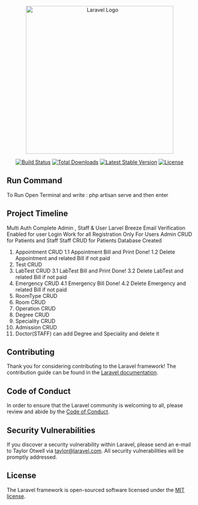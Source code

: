 <p align="center"><a href="https://laravel.com" target="_blank"><img src="https://raw.githubusercontent.com/laravel/art/master/logo-lockup/5%20SVG/2%20CMYK/1%20Full%20Color/laravel-logolockup-cmyk-red.svg" width="400" alt="Laravel Logo"></a></p>

<p align="center">
<a href="https://github.com/laravel/framework/actions"><img src="https://github.com/laravel/framework/workflows/tests/badge.svg" alt="Build Status"></a>
<a href="https://packagist.org/packages/laravel/framework"><img src="https://img.shields.io/packagist/dt/laravel/framework" alt="Total Downloads"></a>
<a href="https://packagist.org/packages/laravel/framework"><img src="https://img.shields.io/packagist/v/laravel/framework" alt="Latest Stable Version"></a>
<a href="https://packagist.org/packages/laravel/framework"><img src="https://img.shields.io/packagist/l/laravel/framework" alt="License"></a>
</p>

## Run Command

To Run Open Terminal and write : php artisan serve and then enter

## Project Timeline

Multi Auth Complete
Admin , Staff & User
Larvel Breeze
Email Verification Enabled for user
Login Work for all
Registration Only For Users
Admin CRUD for Patients and Staff
Staff CRUD for Patients
Database Created

1. Appointment CRUD
   1.1 Appointment Bill and Print Done!
   1.2 Delete Appointment and related Bill if not paid
2. Test CRUD
3. LabTest CRUD
   3.1 LabTest Bill and Print Done!
   3.2 Delete LabTest and related Bill if not paid
4. Emergency CRUD
   4.1 Emergency Bill Done!
   4.2 Delete Emergency and related Bill if not paid
5. RoomType CRUD
6. Room CRUD
7. Operation CRUD
8. Degree CRUD
9. Speciality CRUD
10. Admission CRUD
11. Doctor(STAFF) can add Degree and Speciality and delete it

## Contributing

Thank you for considering contributing to the Laravel framework! The contribution guide can be found in the [Laravel documentation](https://laravel.com/docs/contributions).

## Code of Conduct

In order to ensure that the Laravel community is welcoming to all, please review and abide by the [Code of Conduct](https://laravel.com/docs/contributions#code-of-conduct).

## Security Vulnerabilities

If you discover a security vulnerability within Laravel, please send an e-mail to Taylor Otwell via [taylor@laravel.com](mailto:taylor@laravel.com). All security vulnerabilities will be promptly addressed.

## License

The Laravel framework is open-sourced software licensed under the [MIT license](https://opensource.org/licenses/MIT).
